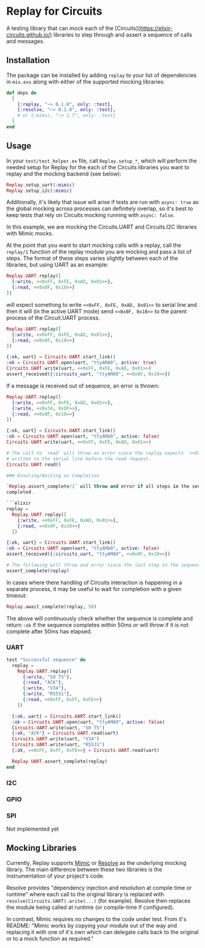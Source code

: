# Replay for Circuits

A testing library that can mock each of the [Circuits]{https://elixir-circuits.github.io/) libraries to 
step through and assert a sequence of calls and messages.


## Installation

The package can be installed by adding `replay` to your list of dependencies in `mix.exs` along with 
either of the supported mocking libraries:

```elixir
def deps do
  [
    {:replay, "~> 0.1.0", only: :test},
    {:resolve, "~> 0.1.0", only: :test},
    # or {:mimic, "~> 1.7", only: :test}
  ]
end
```

## Usage

In your `test/test_helper.ex` file, call `Replay.setup_*`, which will perform the needed setup
for Replay for the each of the Circuits libraries you want to replay and the mocking backend (see below):

```elixir
Replay.setup_uart(:mimic)
Replay.setup_i2c(:mimic)
```

Additionally, it's likely that issue will arise if tests are run with `async: true` as the global mocking across processes can definitely overlap, so it's best to keep tests that rely on Circuits mocking running with `async: false`.

In this example, we are mocking the Circuits.UART and Circuits.I2C libraries with Mimic mocks.

At the point that you want to start mocking calls with a replay, call the `replay/1` function of
the replay module you are mocking and pass a list of steps.  The format of these steps varies slightly
between each of the libraries, but using UART as an example:

```elixir
Replay.UART.replay([
  {:write, <<0xFF, 0xFE, 0xAD, 0x01>>},
  {:read, <<0x0F, 0x10>>}
])
```

will expect something to write `<<0xFF, 0xFE, 0xAD, 0x01>>` to serial line and then it will (in the 
active UART mode) send `<<0x0F, 0x10>>` to the parent process of the Circuit.UART process.

```elixir
Replay.UART.replay([
  {:write, <<0xFF, 0xFE, 0xAD, 0x01>>},
  {:read, <<0x0F, 0x10>>}
])

{:ok, uart} = Circuits.UART.start_link()
:ok = Circuits.UART.open(uart, "ttyAMA0", active: true)
Circuits.UART.write(uart, <<0xFF, 0xFE, 0xAD, 0x01>>)
assert_received({:circuits_uart, "ttyAMA0", <<0x0F, 0x10>>})
```

If a message is received out of sequence, an error is thrown:

```elixir
Replay.UART.replay([
  {:write, <<0xFF, 0xFE, 0xAD, 0x01>>},
  {:write, <<0x34, 0xDF>>},
  {:read, <<0x0F, 0x10>>}
])

{:ok, uart} = Circuits.UART.start_link()
:ok = Circuits.UART.open(uart, "ttyAMA0", active: false)
Circuits.UART.write(uart, <<0xFF, 0xFE, 0xAD, 0x01>>)

# The call to `read` will throw an error since the replay expects `<<0x34, 0xDF>>` to be
# written to the serial line before the read request.
Circuits.UART.read()

### Ensuring/Waiting on Completion

`Replay.assert_complete/1` will throw and error if all steps in the sequence are not successfully
completed.

```elixir
replay =
  Replay.UART.replay([
    {:write, <<0xFF, 0xFE, 0xAD, 0x01>>},
    {:read, <<0x0F, 0x10>>}
  ])

{:ok, uart} = Circuits.UART.start_link()
:ok = Circuits.UART.open(uart, "ttyAMA0", active: false)
assert_received({:circuits_uart, "ttyAMA0", <<0x0F, 0x10>>})

# The following will throw and error since the last step in the sequence has not completed.
assert_complete(replay) 
``` 

In cases where there handling of Circuits interaction is happening in a separate process, it may be useful to wait for completion with a given timeout:

```elixir
Replay.await_complete(replay, 50)
```

The above will continuously check whether the sequence is complete and return `:ok` if the sequence completes within 50ms or will throw if it is not complete after 50ms has elapsed. 

### UART

```elixir
test "Successful sequence" do
  replay =
    Replay.UART.replay([
      {:write, "S0 T5"},
      {:read, "ACK"},
      {:write, "V34"},
      {:write, "R5531"},
      {:read, <<0xFF, 0xFF, 0xFE>>}
    ])

  {:ok, uart} = Circuits.UART.start_link()
  :ok = Circuits.UART.open(uart, "ttyAMA0", active: false)
  Circuits.UART.write(uart, "S0 T5")
  {:ok, "ACK"} = Circuits.UART.read(uart)
  Circuits.UART.write(uart, "V34")
  Circuits.UART.write(uart, "R5531")
  {:ok, <<0xFF, 0xFF, 0xFE>>} = Circuits.UART.read(uart)

  Replay.UART.assert_complete(replay)
end
```

### I2C

### GPIO

### SPI

Not implemented yet

## Mocking Libraries

Currently, Replay supports [Mimic](https://github.com/edgurgel/mimic) or [Resolve](https://github.com/amclain/resolve) as the underlying mocking library.  The main difference between these two libraries is the instrumentation of your project's code.  

Resolve provides "dependency injection and resolution at compile time or runtime" where each call to the original library is replaced with `resolve(Circuits.UART).write(...)` (for example). Resolve then replaces the module being called at runtime (or compile-time if configured).

In contrast, Mimic requires no changes to the code under test. From it's README: "Mimic works by copying your module out of the way and replacing it with one of it's own which can delegate calls back to the original or to a mock function as required."


